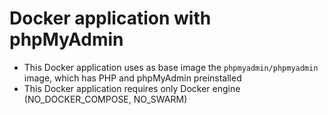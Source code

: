 Docker application with phpMyAdmin
==================================

- This Docker application uses as base image the `phpmyadmin/phpmyadmin`
  image, which has PHP and phpMyAdmin preinstalled
- This Docker application requires only Docker engine
  (NO_DOCKER_COMPOSE, NO_SWARM)